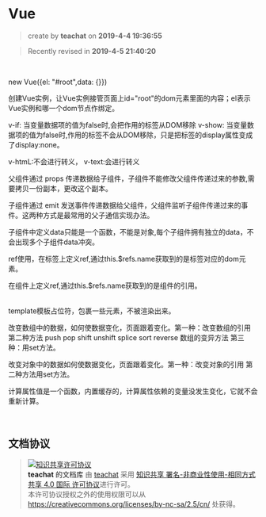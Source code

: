 Vue
===

> create by **teachat** on **2019-4-4 19:36:55**   

> Recently revised in **2019-4-5 21:40:20**

<br>

<div id="root"></div>

new Vue({el: "#root",data: {}})

创建Vue实例，让Vue实例接管页面上id="root"的dom元素里面的内容；el表示Vue实例和哪一个dom节点作绑定。

v-if:   当变量数据项的值为false时,会把作用的标签从DOM移除
v-show: 当变量数据项的值为false时,作用的标签不会从DOM移除，只是把标签的display属性变成了display:none。

v-htmL:不会进行转义， v-text:会进行转义

父组件通过 props 传递数据给子组件，子组件不能修改父组件传递过来的参数,需要拷贝一份副本，更改这个副本。

子组件通过 emit 发送事件传递数据给父组件，父组件监听子组件传递过来的事件。这两种方式是最常用的父子通信实现办法。

子组件中定义data只能是一个函数，不能是对象,每个子组件拥有独立的data，不会出现多个子组件data冲突。

ref使用，在标签上定义ref,通过this.$refs.name获取到的是标签对应的dom元素。

在组件上定义ref,通过this.$refs.name获取到的是组件的引用。

<br>
template模板占位符，包裹一些元素，不被渲染出来。

改变数组中的数据，如何使数据变化，页面跟着变化。第一种：改变数组的引用 第二种方法 push pop shift unshift splice sort reverse 数组的变异方法 第三种：用set方法。

改变对象中的数据如何使数据变化，页面跟着变化。第一种：改变对象的引用 第二种方法用set方法。

计算属性值是一个函数，内置缓存的，计算属性依赖的变量没发生变化，它就不会重新计算。


<br>

## 文档协议 
> <a rel="license" href="http://creativecommons.org/licenses/by-nc-sa/4.0/"><img alt="知识共享许可协议" style="border-width:0" src="https://i.creativecommons.org/l/by-nc-sa/4.0/88x31.png" /></a><br /><a xmlns:dct="http://purl.org/dc/terms/" property="dct:title">**teachat** 的文档库</a> 由 <a xmlns:cc="http://creativecommons.org/ns#" href="wzh" property="cc:attributionName" rel="cc:attributionURL">teachat</a> 采用 <a rel="license" href="http://creativecommons.org/licenses/by-nc-sa/4.0/">知识共享 署名-非商业性使用-相同方式共享 4.0 国际 许可协议</a>进行许可。<br />本许可协议授权之外的使用权限可以从 <a xmlns:cc="http://creativecommons.org/ns#" href="https://creativecommons.org/licenses/by-nc-sa/2.5/cn/" rel="cc:morePermissions">https://creativecommons.org/licenses/by-nc-sa/2.5/cn/</a> 处获得。